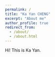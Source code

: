 ```yaml
---
permalink: /
title: "Ka Yan CHENG"
excerpt: "About me"
author_profile: true
redirect_from: 
  - /about/
  - /about.html
---
```


Hi! This is Ka Yan.
